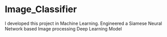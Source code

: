 # Image_Classifier
I  developed this project in Machine Learning. Engineered a Siamese Neural Network based Image processing Deep Learning Model
